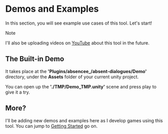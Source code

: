 # Demos and Examples

In this section, you will see example use cases of this tool. Let's start!

>[!NOTE]
>I'll also be uploading videos on [YouTube](https://www.youtube.com/channel/UCJ6e4ooQWudmDiPUO4RExtw) about this tool in the future.

## The Built-in Demo

It takes place at the **'Plugins/absencee_/absent-dialogues/Demo'** directory, under the **Assets** folder of your current unity project.

You can open up the **'./TMP/Demo_TMP.unity'** scene and press play to give it a try.

## More?

I'll be adding new demos and examples here as I develop games using this tool. You can jump to [Getting Started](../getting-started/mechanism.md) go on.